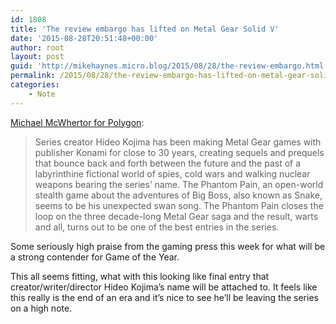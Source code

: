 ```yaml
---
id: 1808
title: 'The review embargo has lifted on Metal Gear Solid V'
date: '2015-08-28T20:51:48+00:00'
author: root
layout: post
guid: 'http://mikehaynes.micro.blog/2015/08/28/the-review-embargo.html'
permalink: /2015/08/28/the-review-embargo-has-lifted-on-metal-gear-solid-v/
categories:
    - Note
---
```


[Michael McWhertor for Polygon](https://www.polygon.com/2015/8/27/9207599/metal-gear-solid-5-the-phantom-pain-review-ps4-xbox-one-PC):

> Series creator Hideo Kojima has been making Metal Gear games with publisher Konami for close to 30 years, creating sequels and prequels that bounce back and forth between the future and the past of a labyrinthine fictional world of spies, cold wars and walking nuclear weapons bearing the series’ name. The Phantom Pain, an open-world stealth game about the adventures of Big Boss, also known as Snake, seems to be his unexpected swan song. The Phantom Pain closes the loop on the three decade-long Metal Gear saga and the result, warts and all, turns out to be one of the best entries in the series.

Some seriously high praise from the gaming press this week for what will be a strong contender for Game of the Year.

This all seems fitting, what with this looking like final entry that creator/writer/director Hideo Kojima’s name will be attached to. It feels like this really is the end of an era and it’s nice to see he’ll be leaving the series on a high note.